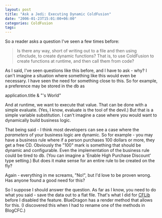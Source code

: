 ```yaml
---
layout: post
title: "Ask a Jedi: Executing Dynamic ColdFusion"
date: "2006-01-23T15:01:00+06:00"
categories: ColdFusion 
tags: 
---
```


So a reader asks a question I've seen a few times before:

<blockquote>
Is there any way, short of writing out to a file and then using cfinclude, to create dynamic functions? That is, to use ColdFusion to create functions at runtime, and then call them from code?
</blockquote>

As I said, I've seen questions like this before, and I have to ask - why? I can't imagine a situation where something like this would even be necessary. I have seen the need for something close to this. So for example, a preference may be stored in the db as 

application.title & "'s World"

And at runtime, we want to execute that value. That can be done with a simple evaluate. (Yes, I know, evaluate is the tool of the devil.) But that is a simple variable substitution. I can't imagine a case where you would want to dynamically build business logic.

That being said - I think most developers can see a case where the <i>parameters</i> of your business logic are dynamic. So for example - you may have a business rule where if a person purchases 100 dollars or more, they get a free CD. Obviously the "100" mark is something that should be dynamic and configurable. Even the implementation of the business rule could be tired to db. (You can imagine a 'Enable High Purchase Discount' type setting.) But does it make sense for an entire rule to be created on the fly?

Again - everything in me screams, "No!", but I'd love to be proven wrong. Has anyone found a good need for this? 

So I suppose I should answer the question. As far as I know, you need to do what you said - save the data out to a flat file. That's what I did for <a href="http://www.cflib.org">CFLib</a> before I disabled the feature. BlueDragon has a render method that allows for this. (I discovered this when I had to rename one of the methods in BlogCFC.)